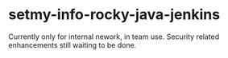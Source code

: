 # setmy-info-rocky-java-jenkins

Currently only for internal nework, in team use. Security related enhancements still waiting to be done.

